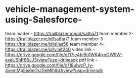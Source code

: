 # vehicle-management-system-using-Salesforce-
team leader - https://trailblazer.me/id/satha71
team member 2- https://trailblazer.me/id/satha71
team member 3- https://trailblazer.me/id/silas58
team member 4- https://trailblazer.me/id/vinit240
video link - https://drive.google.com/file/d/17ie4bjBo1WK4ixoOW5W-exeUShP66JJ3/view?usp=drivesdk 
pdf link - https://drive.google.com/file/d/18uIwcP_Iy-4vemMpEis6eOrJGeMlhtbU/view?usp=drivesdk



